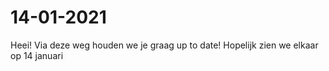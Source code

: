 # 14-01-2021
Heei! Via deze weg houden we je graag up to date! Hopelijk zien we elkaar op 14 januari
